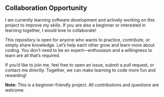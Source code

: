 ## Collaboration Opportunity

I am currently learning software development and actively working on this project to improve my skills. If you are also a beginner or interested in learning together, I would love to collaborate!

This repository is open for anyone who wants to practice, contribute, or simply share knowledge. Let’s help each other grow and learn more about coding. You don’t need to be an expert—enthusiasm and a willingness to learn are all that’s required.

If you’d like to join me, feel free to open an issue, submit a pull request, or contact me directly. Together, we can make learning to code more fun and rewarding!

**Note:** This is a beginner-friendly project. All contributions and questions are welcome.